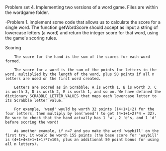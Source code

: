 Problem set 4.
Implementing two versions of a word game. Files are within the wordgame folder.

-Problem 1.
implement some code that allows us to calculate the score for a single word. The 
function getWordScore should accept as input a string of lowercase letters (a word) 
and return the integer score for that word, using the game's scoring rules. 

Scoring

        The score for the hand is the sum of the scores for each word formed.

        The score for a word is the sum of the points for letters in the word, multiplied by the length of the word, plus 50 points if all n letters are used on the first word created.

        Letters are scored as in Scrabble; A is worth 1, B is worth 3, C is worth 3, D is worth 2, E is worth 1, and so on. We have defined the dictionary SCRABBLE_LETTER_VALUES that maps each lowercase letter to its Scrabble letter value.

        For example, 'weed' would be worth 32 points ((4+1+1+2) for the four letters, then multiply by len('weed') to get (4+1+1+2)*4 = 32). Be sure to check that the hand actually has 1 'w', 2 'e's, and 1 'd' before scoring the word!

        As another example, if n=7 and you make the word 'waybill' on the first try, it would be worth 155 points (the base score for 'waybill' is (4+1+4+3+1+1+1)*7=105, plus an additional 50 point bonus for using all n letters).

